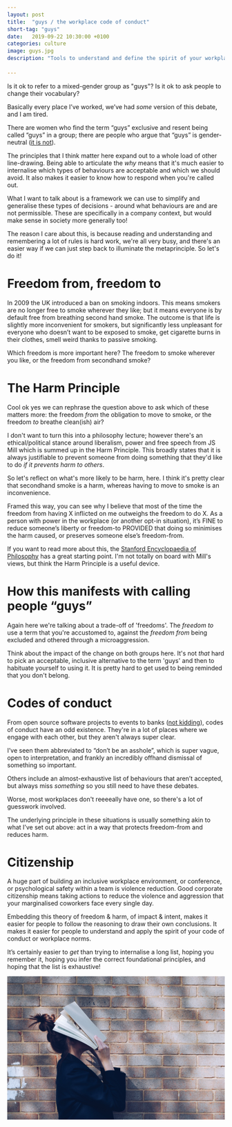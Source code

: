 ```yaml
---
layout: post
title:  "guys / the workplace code of conduct"
short-tag: "guys"
date:   2019-09-22 10:30:00 +0100
categories: culture
image: guys.jpg
description: "Tools to understand and define the spirit of your workplace rules"

---
```


Is it ok to refer to a mixed-gender group as "guys"? Is it ok to ask people to change their vocabulary?

Basically every place I’ve worked, we’ve had *some* version of this debate, and I am tired.

There are women who find the term “guys” exclusive and resent being called “guys” in a group; there are people who argue that “guys” is gender-neutral ([it is not](https://medium.com/@jackdanger/the-end-of-guys-e42ef2d60b7a)).

The principles that I think matter here expand out to a whole load of other line-drawing. Being able to articulate the *why* means that it's much easier to internalise which types of behaviours are acceptable and which we should avoid. It also makes it easier to know how to respond when you're called out.

What I want to talk about is a framework we can use to simplify and generalise these types of decisions - around what behaviours are and are not permissible. These are specifically in a company context, but would make sense in society more generally too!

The reason I care about this, is because reading and understanding and remembering a lot of rules is hard work, we're all very busy, and there's an easier way if we can just step back to illuminate the metaprinciple. So let's do it!

# Freedom from, freedom to

In 2009 the UK introduced a ban on smoking indoors. This means smokers are no longer free to smoke wherever they like; but it means everyone is by default free from breathing second hand smoke. The outcome is that life is slightly more inconvenient for smokers, but significantly less unpleasant for everyone who doesn’t want to be exposed to smoke, get cigarette burns in their clothes, smell weird thanks to passive smoking.

Which freedom is more important here? The freedom to smoke wherever you like, or the freedom from secondhand smoke?

# The Harm Principle

Cool ok yes we can rephrase the question above to ask which of these matters more: the freedom _from_ the obligation to move to smoke, or the freedom _to_ breathe clean(ish) air?

I don't want to turn this into a philosophy lecture; however there's an ethical/political stance around liberalism, power and free speech from JS Mill which is summed up in the Harm Principle. This broadly states that it is always justifiable to prevent someone from doing something that they'd like to do *if it prevents harm to others*.

So let's reflect on what's more likely to be harm, here. I think it's pretty clear that secondhand smoke is a harm, whereas having to move to smoke is an inconvenience.

Framed this way, you can see why I believe that most of the time the freedom from having X inflicted on me outweighs the freedom to do X. As a person with power in the workplace (or another opt-in situation), it’s FINE to reduce someone’s liberty or freedom-to PROVIDED that doing so minimises the harm caused, or preserves someone else’s freedom-from.

If you want to read more about this, the [Stanford Encyclopaedia of Philosophy](https://plato.stanford.edu/entries/mill-moral-political/#MilLib) has a great starting point. I'm not totally on board with Mill's views, but think the Harm Principle is a useful device.

# How this manifests with calling people “guys”

Again here we're talking about a trade-off of 'freedoms'. The *freedom to* use a term that you're accustomed to, against the *freedom from* being excluded and othered through a microaggression.

Think about the impact of the change on both groups here. It's not *that* hard to pick an acceptable, inclusive alternative to the term 'guys' and then to habituate yourself to using it. It is pretty hard to get used to being reminded that you don't belong.

# Codes of conduct

From open source software projects to events to banks ([not kidding](https://www.handbook.fca.org.uk/handbook/COCON.pdf)), codes of conduct have an odd existence. They're in a lot of places where we engage with each other, but they aren't always super clear.

I’ve seen them abbreviated to “don’t be an asshole”, which is super vague, open to interpretation, and frankly an incredibly offhand dismissal of something so important. 

Others include an almost-exhaustive list of behaviours that aren’t accepted, but always miss *something* so you still need to have these debates. 

Worse, most workplaces don't reeeeally have one, so there's a lot of guesswork involved.

The underlying principle in these situations is usually something akin to what I’ve set out above: act in a way that protects freedom-from and reduces harm.

# Citizenship

A huge part of building an inclusive workplace environment, or conference, or psychological safety within a team is violence reduction. Good corporate citizenship means taking actions to reduce the violence and aggression that your marginalised coworkers face every single day.

Embedding this theory of freedom & harm, of impact & intent, makes it easier for people to follow the reasoning to draw their own conclusions. It makes it easier for people to understand and apply the spirit of your code of conduct or workplace norms.

It’s certainly easier to *get* than trying to internalise a long list, hoping you remember it, hoping you infer the correct foundational principles, and hoping that the list is exhaustive!

![Photo by Siora Photography on Unsplash: too many rules](/assets/img/guys.jpg)
